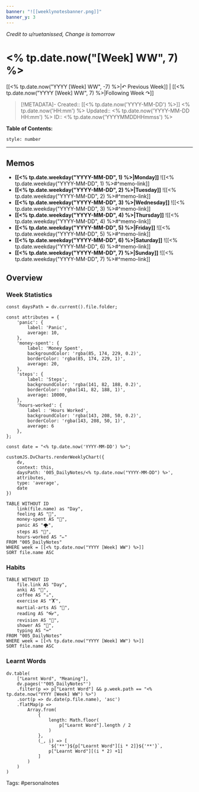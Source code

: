 ```yaml
---
banner: "![[weeklynotesbanner.png]]"
banner_y: 3
---
```

*Credit to u/ruetanissed, Change is tomorrow*

# <% tp.date.now("[Week] WW", 7) %>

[[<% tp.date.now("YYYY [Week] WW", -7) %>|↶ Previous Week]] | [[<% tp.date.now("YYYY [Week] WW", 7) %>|Following Week ↷]]

> [!METADATA]-
> Created:: [[<% tp.date.now('YYYY-MM-DD') %>]] <% tp.date.now('HH:mm') %>
> Updated:: <% tp.date.now('YYYY-MM-DD HH:mm') %>
> ID:: <% tp.date.now('YYYYMMDDHHmmss') %>

**Table of Contents:**
```toc
style: number
```

___

## Memos
- **[[<% tp.date.weekday("YYYY-MM-DD", 1) %>|Monday]]**
	![[<% tp.date.weekday("YYYY-MM-DD", 1) %>#^memo-link]]
- **[[<% tp.date.weekday("YYYY-MM-DD", 2) %>|Tuesday]]**
	![[<% tp.date.weekday("YYYY-MM-DD", 2) %>#^memo-link]]
- **[[<% tp.date.weekday("YYYY-MM-DD", 3) %>|Wednesday]]**
	![[<% tp.date.weekday("YYYY-MM-DD", 3) %>#^memo-link]]
- **[[<% tp.date.weekday("YYYY-MM-DD", 4) %>|Thursday]]**
	![[<% tp.date.weekday("YYYY-MM-DD", 4) %>#^memo-link]]
- **[[<% tp.date.weekday("YYYY-MM-DD", 5) %>|Friday]]**
	![[<% tp.date.weekday("YYYY-MM-DD", 5) %>#^memo-link]]
- **[[<% tp.date.weekday("YYYY-MM-DD", 6) %>|Saturday]]**
	![[<% tp.date.weekday("YYYY-MM-DD", 6) %>#^memo-link]]
- **[[<% tp.date.weekday("YYYY-MM-DD", 7) %>|Sunday]]**
	![[<% tp.date.weekday("YYYY-MM-DD", 7) %>#^memo-link]]

## Overview
### Week Statistics
```dataviewjs
const daysPath = dv.current().file.folder;

const attributes = {
	'panic': {
		label: 'Panic',
		average: 10,
	},
	'money-spent': {
		label: 'Money Spent',
		backgroundColor: 'rgba(85, 174, 229, 0.2)',
		borderColor: 'rgba(85, 174, 229, 1)',
		average: 20,
	},
	'steps': {
		label: 'Steps',
		backgroundColor: 'rgba(141, 82, 188, 0.2)',
		borderColor: 'rgba(141, 82, 188, 1)',
		average: 10000,
	},
	'hours-worked': {
		label : 'Hours Worked',
		backgroundColor: 'rgba(143, 208, 50, 0.2)',
		borderColor: 'rgba(143, 208, 50, 1)',
		average: 6
	},
};

const date = "<% tp.date.now('YYYY-MM-DD') %>";

customJS.DvCharts.renderWeeklyChart({
	dv,
	context: this,
	daysPath: '005_DailyNotes/<% tp.date.now("YYYY-MM-DD") %>',
	attributes,
	type: 'average',
	date
})
```

```dataview
TABLE WITHOUT ID
	link(file.name) as "Day",
	feeling AS "💭",
	money-spent AS "💸",
	panic AS "🌪️",
	steps AS "👣",
	hours-worked AS "✏️"
FROM "005_DailyNotes"
WHERE week = [[<% tp.date.now("YYYY [Week] WW") %>]]
SORT file.name ASC
```

### Habits
```dataview
TABLE WITHOUT ID
	file.link AS "Day",
	anki AS "📇",
	coffee AS "☕",
	exercise AS "🏋️",
	martial-arts AS "🥋",
	reading AS "👓",
	revision AS "🔁",
	shower AS "🚿",
	typing AS "⌨️"
FROM "005_DailyNotes"
WHERE week = [[<% tp.date.now("YYYY [Week] WW") %>]]
SORT file.name ASC
```

### Learnt Words
```dataviewjs
dv.table(
	["Learnt Word", "Meaning"],
	dv.pages('"005_DailyNotes"')
	.filter(p => p["Learnt Word"] && p.week.path == "<% tp.date.now("YYYY [Week] WW") %>")
	.sort(p => dv.date(p.file.name), 'asc')
	.flatMap(p =>
		Array.from(
			{
				length: Math.floor(
					p["Learnt Word"].length / 2
				)
			},
			(_, i) => [
				`${'**'}${p["Learnt Word"][i * 2]}${'**'}`,
				p["Learnt Word"][(i * 2) +1]
			]
		)
	)
)
```




Tags: #personalnotes 

